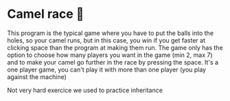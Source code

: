 # Camel race 🐫
This program is the typical game where you have to put the balls into the holes, so your camel runs, but in this case, you win if you get faster at clicking space than the program at making them run.
The game only has the option to choose how many players you want in the game (min 2, max 7) and to make your camel go further in the race by pressing the space.
It's a one player game, you can't play it with more than one player (you play against the machine)

Not very hard exercice we used to practice inheritance
